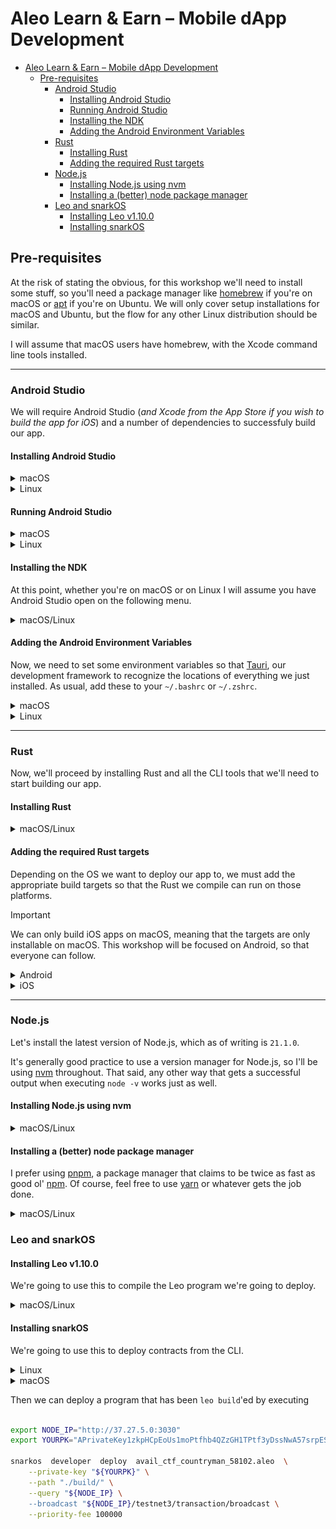 # Aleo Learn & Earn – Mobile dApp Development

- [Aleo Learn \& Earn – Mobile dApp Development](#aleo-learn--earn--mobile-dapp-development)
  - [Pre-requisites](#pre-requisites)
    - [Android Studio](#android-studio)
      - [Installing Android Studio](#installing-android-studio)
      - [Running Android Studio](#running-android-studio)
      - [Installing the NDK](#installing-the-ndk)
      - [Adding the Android Environment Variables](#adding-the-android-environment-variables)
    - [Rust](#rust)
      - [Installing Rust](#installing-rust)
      - [Adding the required Rust targets](#adding-the-required-rust-targets)
    - [Node.js](#nodejs)
      - [Installing Node.js using nvm](#installing-nodejs-using-nvm)
      - [Installing a (better) node package manager](#installing-a-better-node-package-manager)
    - [Leo and snarkOS](#leo-and-snarkos)
      - [Installing Leo v1.10.0](#installing-leo-v1100)
      - [Installing snarkOS](#installing-snarkos)

## Pre-requisites

At the risk of stating the obvious, for this workshop we'll need to install some
stuff, so you'll need a package manager like [homebrew](https://brew.sh) if
you're on macOS or
[apt](https://manpages.ubuntu.com/manpages/jammy/man8/apt.8.html) if you're on
Ubuntu. We will only cover setup installations for macOS and Ubuntu, but the
flow for any other Linux distribution should be similar.

I will assume that macOS users have homebrew, with the Xcode command line tools installed.

---

### Android Studio

We will require Android Studio (_and Xcode from the App Store if you wish to build the
app for iOS_) and a number of dependencies to successfuly build our app.

#### Installing Android Studio

<details>
<summary>
macOS
</summary>

If you're on macOS, the process is really simple, you just need to run the following command, and you can immediately start [running Android Studio]

```bash
brew install android-studio
```

</details>

<details>
<summary>Linux</summary>

On Linux, we have to go to the [Android
Studio](https://developer.android.com/studio) website, scroll down and download
`android-studio-2022.3.1.21-linux.tar.gz`.

Assuming you're already in the directory where your download is found, we can extract the required files in an appropriate directory.

```bash
tar -xvf android-studio-2022.3.1.21-linux.tar.gz -C /opt/
```

Now we can install the `64-bit` machine dependencies as stated [here](https://developer.android.com/studio/install#64bit-libs).

```bash
sudo apt-get install libc6:i386 \
                     libncurses5:i386 \
                     libstdc++6:i386 \
                     lib32z1 \
                     libbz2-1.0:i386
```

</details>

#### Running Android Studio

<details>
<summary>
macOS
</summary>

Open the app from Launchpad or `open -a Android\ Studio.app`, and follow through with all the default installation options.

Select the standard installation setting.

![img](https://koenig-media.raywenderlich.com/uploads/2015/11/Screen-Shot-2015-11-08-at-8.09.21-PM.png)

</details>

<details>
<summary>Linux</summary>

A recurring theme for this workshop is that Linux people have it slightly harder than macOS peeps.

To run Android Studio, you need to open the script located at

```bash
/opt/android-studio/bin/studio.sh
```

You might want to add the above path to the `PATH` environment variable. I recommend adding the following line to your `.bashrc` or `.zshrc`

```bash
export PATH=$PATH:/opt/android-studio/bin
```

</details>

#### Installing the NDK

At this point, whether you're on macOS or on Linux I will assume you have Android Studio open on the following menu.

<details>
<summary>
macOS/Linux
</summary>

![img](images/as_main.png)

Next up, we're going to install the `Android NDK` tools (~900MB), by going to `More Actions > SDK Manager`, and selecting the `SDK Tools` tab. Make sure you select `NDK (Side by Side)`, the `Android SDK Command-line Tools` and whatever else I have selected, if they weren't installed in the standard installation procedure.

![Alt text](images/sdk.png)

</details>

#### Adding the Android Environment Variables

Now, we need to set some environment variables so that
[Tauri](https://tauri.app), our development framework to recognize the locations
of everything we just installed. As usual, add these to your `~/.bashrc` or `~/.zshrc`.

<details>
<summary>
macOS
</summary>

```bash
export JAVA_HOME="/Applications/Android Studio.app/Contents/jbr/Contents/Home"

export ANDROID_HOME="$HOME/Library/Android/sdk"

export NDK_HOME="$ANDROID_HOME/ndk/26.1.10909125"
```

> [!IMPORTANT]  
> As of writing, the latest NDK version was `26.1.10909125`. This may vary at the time of the workshop, thus you should double check the version you have downloaded and edit the above version accordingly.

</details>

<details>
<summary>
Linux
</summary>

```bash
export JAVA_HOME=/opt/android-studio/jbr

export ANDROID_HOME="$HOME/Library/Android/sdk"

export NDK_HOME="$ANDROID_HOME/ndk/26.1.10909125"
```

> [!IMPORTANT]  
> As of writing, the latest NDK version was `26.1.10909125`. This may vary at the time of the workshop, thus you should double check the version you have downloaded and edit the above version accordingly.

</details>

---

### Rust

Now, we'll proceed by installing Rust and all the CLI tools that we'll need to start building our app.

#### Installing Rust

<details>
<summary>
macOS/Linux
</summary>
<br/>

```bash
curl --proto '=https' --tlsv1.2 https://sh.rustup.rs -sSf | sh
```

> [!NOTE]
> Before blindly curl-bashing a script, it is always wise to look at it first.

</details>

#### Adding the required Rust targets

Depending on the OS we want to deploy our app to, we must add the appropriate build targets so that the Rust we compile can run on those platforms.

> [!IMPORTANT]
> We can only build iOS apps on macOS, meaning that the targets are only
> installable on macOS. This workshop will be focused on Android, so that everyone
> can follow.

<details>
<summary>
Android
</summary>

```bash
rustup target add aarch64-linux-android \
                  armv7-linux-androideabi \
                  i686-linux-android \
                  x86_64-linux-android
```

</details>

<details>
<summary>
iOS
</summary>

```bash
rustup target add aarch64-apple-ios \
                  x86_64-apple-ios \
                  aarch64-apple-ios-sim

brew install cocoapods
```

> ![WARNING]
> iOS development requires Xcode and is only available on macOS. Be sure that you’ve installed Xcode and not the Xcode Command Line Tools.

</details>

---

### Node.js

Let's install the latest version of Node.js, which as of writing is `21.1.0`.

It's generally good practice to use a version manager for Node.js, so I'll be
using [nvm](https://github.com/nvm-sh/nvm) throughout. That said, any other way that gets a successful output when executing `node -v` works just as well.

#### Installing Node.js using nvm

<details>
<summary>
macOS/Linux
</summary>

```bash
curl -o- https://raw.githubusercontent.com/nvm-sh/nvm/v0.39.5/install.sh | bash

source ~/.{z,ba}shrc

nvm install node
```

</details>

#### Installing a (better) node package manager

I prefer using [pnpm](https://pnpm.io), a package manager that claims to be twice as fast as good ol' [npm](https://github.com/npm/cli). Of course, feel free to use [yarn](https://yarnpkg.com) or whatever gets the job done.

<details>
<summary>
macOS/Linux
</summary>

```bash
curl -fsSL https://get.pnpm.io/install.sh | sh -

source ~/.{z,ba}shrc
```

</details>

### Leo and snarkOS

#### Installing Leo v1.10.0

We're going to use this to compile the Leo program we're going to deploy.

<details>
<summary>
macOS/Linux
</summary>

```bash
# Download the source code
git clone https://github.com/AleoHQ/leo
cd leo

# Install 'leo'
$ cargo install --path .
```

</details>

#### Installing snarkOS

We're going to use this to deploy contracts from the CLI.

<details>
<summary>
Linux</summary>

```bash
git clone https://github.com/AleoHQ/snarkOS.git --depth 1

cd snarkOS

./build_ubuntu.sh

cargo install --path .
```

</details>

<details>
<summary>macOS</summary>

```bash
git clone https://github.com/AleoHQ/snarkOS.git --depth 1

cd snarkOS

cargo install --path .
```

</details>

Then we can deploy a program that has been `leo build`'ed by executing
<br/>
<br/>

```bash
export NODE_IP="http://37.27.5.0:3030" 
export YOURPK="APrivateKey1zkpHCpEoUs1moPtfhb4QZzGH1TPtf3yDssNwA57srpESVbG" 

snarkos  developer  deploy  avail_ctf_countryman_58102.aleo  \
    --private-key "${YOURPK}" \
    --path "./build/" \
    --query "${NODE_IP} \
    --broadcast "${NODE_IP}/testnet3/transaction/broadcast \
    --priority-fee 100000
```
